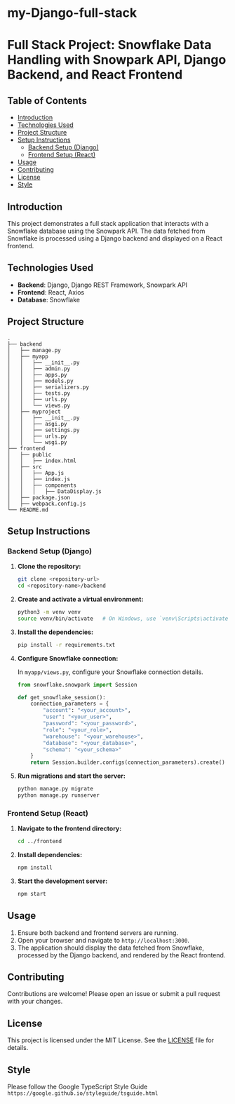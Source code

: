 # my-Django-full-stack
# Full Stack Project: Snowflake Data Handling with Snowpark API, Django Backend, and React Frontend

## Table of Contents

- [Introduction](#introduction)
- [Technologies Used](#technologies-used)
- [Project Structure](#project-structure)
- [Setup Instructions](#setup-instructions)
  - [Backend Setup (Django)](#backend-setup-django)
  - [Frontend Setup (React)](#frontend-setup-react)
- [Usage](#usage)
- [Contributing](#contributing)
- [License](#license)
- [Style](#style)

## Introduction

This project demonstrates a full stack application that interacts with a Snowflake database using the Snowpark API. The data fetched from Snowflake is processed using a Django backend and displayed on a React frontend.

## Technologies Used

- **Backend**: Django, Django REST Framework, Snowpark API
- **Frontend**: React, Axios
- **Database**: Snowflake

## Project Structure

```plaintext
.
├── backend
│   ├── manage.py
│   ├── myapp
│   │   ├── __init__.py
│   │   ├── admin.py
│   │   ├── apps.py
│   │   ├── models.py
│   │   ├── serializers.py
│   │   ├── tests.py
│   │   ├── urls.py
│   │   └── views.py
│   ├── myproject
│   │   ├── __init__.py
│   │   ├── asgi.py
│   │   ├── settings.py
│   │   ├── urls.py
│   │   └── wsgi.py
├── frontend
│   ├── public
│   │   ├── index.html
│   ├── src
│   │   ├── App.js
│   │   ├── index.js
│   │   ├── components
│   │   │   ├── DataDisplay.js
│   ├── package.json
│   ├── webpack.config.js
└── README.md
```

## Setup Instructions

### Backend Setup (Django)

1. **Clone the repository:**

   ```bash
   git clone <repository-url>
   cd <repository-name>/backend
   ```

2. **Create and activate a virtual environment:**

   ```bash
   python3 -m venv venv
   source venv/bin/activate   # On Windows, use `venv\Scripts\activate`
   ```

3. **Install the dependencies:**

   ```bash
   pip install -r requirements.txt
   ```

4. **Configure Snowflake connection:**

   In `myapp/views.py`, configure your Snowflake connection details.

   ```python
   from snowflake.snowpark import Session

   def get_snowflake_session():
       connection_parameters = {
           "account": "<your_account>",
           "user": "<your_user>",
           "password": "<your_password>",
           "role": "<your_role>",
           "warehouse": "<your_warehouse>",
           "database": "<your_database>",
           "schema": "<your_schema>"
       }
       return Session.builder.configs(connection_parameters).create()
   ```

5. **Run migrations and start the server:**

   ```bash
   python manage.py migrate
   python manage.py runserver
   ```

### Frontend Setup (React)

1. **Navigate to the frontend directory:**

   ```bash
   cd ../frontend
   ```

2. **Install dependencies:**

   ```bash
   npm install
   ```

3. **Start the development server:**

   ```bash
   npm start
   ```

## Usage

1. Ensure both backend and frontend servers are running.
2. Open your browser and navigate to `http://localhost:3000`.
3. The application should display the data fetched from Snowflake, processed by the Django backend, and rendered by the React frontend.

## Contributing

Contributions are welcome! Please open an issue or submit a pull request with your changes.

## License

This project is licensed under the MIT License. See the [LICENSE](LICENSE) file for details.

## Style

Please follow the Google TypeScript Style Guide `https://google.github.io/styleguide/tsguide.html`